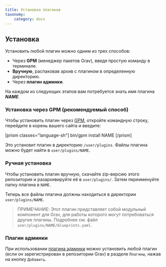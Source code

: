 ```yaml
---
title: Установка плагинов
taxonomy:
    category: docs
---
```


## Установка

Установить любой плагин можно одним из трех способов:

- Через **GPM** (менеджер пакетов Grav), введя простую команду в терминале.
- **Вручную**, распаковав архив с плагином в определенную директорию.
- Через **плагин админки**.

На каждом из следующих этапов вам потребуется знать имя плагина **_NAME_**.

### Установка через GPM (рекомендуемый способ)

Чтобы установить плагин через [GPM](http://learn.getgrav.org/advanced/grav-gpm), откройте командную строку, перейдите в корень вашего сайта и введите:

[prism classes="language-sh"]
bin/gpm install NAME
[/prism]

Это установит плагин в директорию `/user/plugins`. Файлы плагина можно будет найти в `user/plugins/NAME`.

### Ручная установка

Чтобы установить плагин вручную, скачайте zip-версию этого репозитория и разархивируйте её в `user/plugins/`. Затем переименуйте папку плагина в `NAME`.

Теперь все файлы плагина должны находиться в директории `user/plugins/NAME`.

> ПРИМЕЧАНИЕ: Этот плагин представляет собой модульный компонент для Grav, для работы которого могут потребоваться другие плагины. Подробнее см. файл `user/plugins/NAME/blueprints.yaml`.

### Плагин админки

При использовании [плагина админки](https://github.com/getgrav/grav-plugin-admin) можно установить любой плагин (если он зарегистрирован в репозитории Grav) в разделе `Плагины`, нажав на кнопку `Добавить`.
